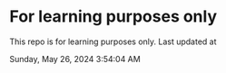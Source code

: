 # For learning purposes only
This repo is for learning purposes only.
Last updated at

Sunday, May 26, 2024 3:54:04 AM


